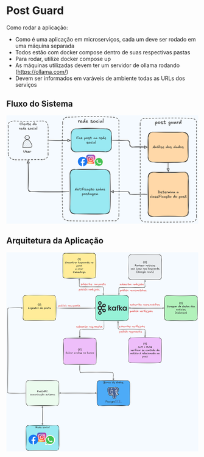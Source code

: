 
# Post Guard

Como rodar a aplicação:
- Como é uma aplicação em microserviços, cada um deve ser rodado em uma máquina separada
- Todos estão com docker compose dentro de suas respectivas pastas
- Para rodar, utilize docker compose up
- As máquinas utilizadas devem ter um servidor de ollama rodando (https://ollama.com/)
- Devem ser informados em varáveis de ambiente todas as URLs dos serviços

## Fluxo do Sistema

![Fluxo do Sistema](./imgs/fluxo-post-guard.png)

## Arquitetura da Aplicação

![Arquitetura da Aplicação](./imgs/arquitetura-post-guard.png)